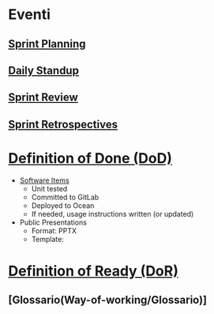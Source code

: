 # Eventi

## [Sprint Planning](Way-of-working/Sprint-Planning)

## [Daily Standup](Way-of-working/Daily-Standup)

## [Sprint Review](Way-of-working/Sprint-Review)

## [Sprint Retrospectives](Way-of-working/Sprint-Retrospective)

# [Definition of Done (DoD)](Way-of-working/DoD)

* [Software Items](DoD---Software-Items)
  * Unit tested
  * Committed to GitLab
  * Deployed to Ocean
  * If needed, usage instructions written (or updated)
* Public Presentations
  * Format: PPTX
  * Template: <TBD>
# [Definition of Ready (DoR)](Way-of-working/DoR)

## [Glossario(Way-of-working/Glossario)]
